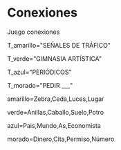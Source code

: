 
# Conexiones
Juego conexiones

T_amarillo="SEÑALES DE TRÁFICO"

T_verde="GIMNASIA ARTÍSTICA"

T_azul="PERIÓDICOS"

T_morado="PEDIR ___"

amarillo=Zebra,Ceda,Luces,Lugar

verde=Anillas,Caballo,Suelo,Potro

azul=Pais,Mundo,As,Economista

morado=Dinero,Cita,Permiso,Número
